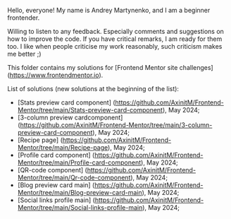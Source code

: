 Hello, everyone! My name is Andrey Martynenko, and I am a beginner frontender. 

Willing to listen to any feedback. Especially comments and suggestions on how to improve the code. If you have critical remarks, I am ready for them too. 
I like when people criticise my work reasonably, such criticism makes me better ;)

This folder contains my solutions for [Frontend Mentor site challenges] (https://www.frontendmentor.io). 

List of solutions (new solutions at the beginning of the list):
- [Stats preview card component] (https://github.com/AxinitM/Frontend-Mentor/tree/main/Stats-preview-card-component), May 2024;
- [3-column preview cardcomponent] (https://github.com/AxinitM/Frontend-Mentor/tree/main/3-column-preview-card-component), May 2024;
- [Recipe page] (https://github.com/AxinitM/Frontend-Mentor/tree/main/Recipe-page), May 2024;
- [Profile card component] (https://github.com/AxinitM/Frontend-Mentor/tree/main/Profile-card-component), May 2024;
- [QR-code component] (https://github.com/AxinitM/Frontend-Mentor/tree/main/Qr-code-component), May 2024;
- [Blog preview card main] (https://github.com/AxinitM/Frontend-Mentor/tree/main/Blog-preview-card-main), May 2024;
- [Social links profile main] (https://github.com/AxinitM/Frontend-Mentor/tree/main/Social-links-profile-main), May 2024;
